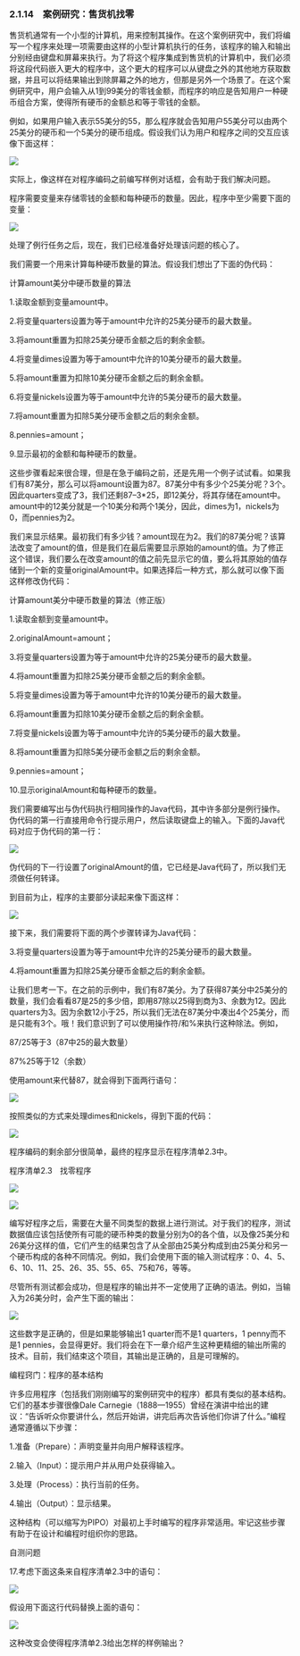    

### 2.1.14　案例研究：售货机找零

售货机通常有一个小型的计算机，用来控制其操作。在这个案例研究中，我们将编写一个程序来处理一项需要由这样的小型计算机执行的任务，该程序的输入和输出分别经由键盘和屏幕来执行。为了将这个程序集成到售货机的计算机中，我们必须将这段代码嵌入更大的程序中，这个更大的程序可以从键盘之外的其他地方获取数据，并且可以将结果输出到除屏幕之外的地方，但那是另外一个场景了。在这个案例研究中，用户会输入从1到99美分的零钱金额，而程序的响应是告知用户一种硬币组合方案，使得所有硬币的金额总和等于零钱的金额。

例如，如果用户输入表示55美分的55，那么程序就会告知用户55美分可以由两个25美分的硬币和一个5美分的硬币组成。假设我们认为用户和程序之间的交互应该像下面这样：

![](0-Assets/Epubook/程序员编程语言经典合集（计算机科学丛书5册套装），javapython编程语言含经典教材龙书《编译原理》%20(Bruce%20Eckel%20%20Alfred%20V.%20Aho%20%20Monica%20S.%20Lam%20etc.)%20(Z-Library)/images/image09578.jpeg)

实际上，像这样在对程序编码之前编写样例对话框，会有助于我们解决问题。

程序需要变量来存储零钱的金额和每种硬币的数量。因此，程序中至少需要下面的变量：

![](../Images/image09579.gif)

处理了例行任务之后，现在，我们已经准备好处理该问题的核心了。

我们需要一个用来计算每种硬币数量的算法。假设我们想出了下面的伪代码：

计算amount美分中硬币数量的算法

1.读取金额到变量amount中。

2.将变量quarters设置为等于amount中允许的25美分硬币的最大数量。

3.将amount重置为扣除25美分硬币金额之后的剩余金额。

4.将变量dimes设置为等于amount中允许的10美分硬币的最大数量。

5.将amount重置为扣除10美分硬币金额之后的剩余金额。

6.将变量nickels设置为等于amount中允许的5美分硬币的最大数量。

7.将amount重置为扣除5美分硬币金额之后的剩余金额。

8.pennies=amount；

9.显示最初的金额和每种硬币的数量。

这些步骤看起来很合理，但是在急于编码之前，还是先用一个例子试试看。如果我们有87美分，那么可以将amount设置为87。87美分中有多少个25美分呢？3个。因此quarters变成了3，我们还剩87–3*25，即12美分，将其存储在amount中。amount中的12美分就是一个10美分和两个1美分，因此，dimes为1，nickels为0，而pennies为2。

我们来显示结果。最初我们有多少钱？amount现在为2。我们的87美分呢？该算法改变了amount的值，但是我们在最后需要显示原始的amount的值。为了修正这个错误，我们要么在改变amount的值之前先显示它的值，要么将其原始的值存储到一个新的变量originalAmount中。如果选择后一种方式，那么就可以像下面这样修改伪代码：

计算amount美分中硬币数量的算法（修正版）

1.读取金额到变量amount中。

2.originalAmount=amount；

3.将变量quarters设置为等于amount中允许的25美分硬币的最大数量。

4.将amount重置为扣除25美分硬币金额之后的剩余金额。

5.将变量dimes设置为等于amount中允许的10美分硬币的最大数量。

6.将amount重置为扣除10美分硬币金额之后的剩余金额。

7.将变量nickels设置为等于amount中允许的5美分硬币的最大数量。

8.将amount重置为扣除5美分硬币金额之后的剩余金额。

9.pennies=amount；

10.显示originalAmount和每种硬币的数量。

我们需要编写出与伪代码执行相同操作的Java代码，其中许多部分是例行操作。伪代码的第一行直接用命令行提示用户，然后读取键盘上的输入。下面的Java代码对应于伪代码的第一行：

![](0-Assets/Epubook/程序员编程语言经典合集（计算机科学丛书5册套装），javapython编程语言含经典教材龙书《编译原理》%20(Bruce%20Eckel%20%20Alfred%20V.%20Aho%20%20Monica%20S.%20Lam%20etc.)%20(Z-Library)/images/image09580.jpeg)

伪代码的下一行设置了originalAmount的值，它已经是Java代码了，所以我们无须做任何转译。

到目前为止，程序的主要部分读起来像下面这样：

![](0-Assets/Epubook/程序员编程语言经典合集（计算机科学丛书5册套装），javapython编程语言含经典教材龙书《编译原理》%20(Bruce%20Eckel%20%20Alfred%20V.%20Aho%20%20Monica%20S.%20Lam%20etc.)%20(Z-Library)/images/image09581.jpeg)

接下来，我们需要将下面的两个步骤转译为Java代码：

3.将变量quarters设置为等于amount中允许的25美分硬币的最大数量。

4.将amount重置为扣除25美分硬币金额之后的剩余金额。

让我们思考一下。在之前的示例中，我们有87美分。为了获得87美分中25美分的数量，我们会看看87是25的多少倍，即用87除以25得到商为3、余数为12。因此quarters为3。因为余数12小于25，所以我们无法在87美分中凑出4个25美分，而是只能有3个。哦！我们意识到了可以使用操作符/和%来执行这种除法。例如，

87/25等于3（87中25的最大数量）

87%25等于12（余数）

使用amount来代替87，就会得到下面两行语句：

![](../Images/image09582.gif)

按照类似的方式来处理dimes和nickels，得到下面的代码：

![](../Images/image09583.gif)

程序编码的剩余部分很简单，最终的程序显示在程序清单2.3中。

程序清单2.3　找零程序

![](0-Assets/Epubook/程序员编程语言经典合集（计算机科学丛书5册套装），javapython编程语言含经典教材龙书《编译原理》%20(Bruce%20Eckel%20%20Alfred%20V.%20Aho%20%20Monica%20S.%20Lam%20etc.)%20(Z-Library)/images/image09584.jpeg)

![](0-Assets/Epubook/程序员编程语言经典合集（计算机科学丛书5册套装），javapython编程语言含经典教材龙书《编译原理》%20(Bruce%20Eckel%20%20Alfred%20V.%20Aho%20%20Monica%20S.%20Lam%20etc.)%20(Z-Library)/images/image09585.jpeg)

编写好程序之后，需要在大量不同类型的数据上进行测试。对于我们的程序，测试数据值应该包括使所有可能的硬币种类的数量分别为0的各个值，以及像25美分和26美分这样的值，它们产生的结果包含了从全部由25美分构成到由25美分和另一个硬币构成的各种不同情况。例如，我们会使用下面的输入测试程序：0、4、5、6、10、11、25、26、35、55、65、75和76，等等。

尽管所有测试都会成功，但是程序的输出并不一定使用了正确的语法。例如，当输入为26美分时，会产生下面的输出：

![](../Images/image09586.gif)

这些数字是正确的，但是如果能够输出1 quarter而不是1 quarters，1 penny而不是1 pennies，会显得更好。我们将会在下一章介绍产生这种更精细的输出所需的技术。目前，我们结束这个项目，其输出是正确的，且是可理解的。

编程窍门：程序的基本结构

许多应用程序（包括我们刚刚编写的案例研究中的程序）都具有类似的基本结构。它们的基本步骤很像Dale Carnegie（1888—1955）曾经在演讲中给出的建议：“告诉听众你要讲什么，然后开始讲，讲完后再次告诉他们你讲了什么。”编程通常遵循以下步骤：

1.准备（Prepare）：声明变量并向用户解释该程序。

2.输入（Input）：提示用户并从用户处获得输入。

3.处理（Process）：执行当前的任务。

4.输出（Output）：显示结果。

这种结构（可以缩写为PIPO）对最初上手时编写的程序非常适用。牢记这些步骤有助于在设计和编程时组织你的思路。

自测问题

17.考虑下面这条来自程序清单2.3中的语句：

![](../Images/image09587.gif)

假设用下面这行代码替换上面的语句：

![](../Images/image09588.gif)

这种改变会使得程序清单2.3给出怎样的样例输出？